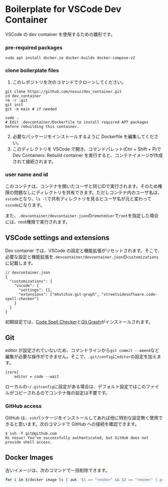 # Boilerplate for VSCode Dev Container

VSCode の dev container を使用するための雛形です。

### pre-required packages

```
sudo apt install docker.io docker-buildx docker-compose-v2
```

### clone boilerplate files

1. このレポジトリを次のコマンドでクローンしてください。

```
git clone https://github.com/nosuz/dev_container.git
cd dev_container
rm -r .git
git init
git -m main # if needed

code .
# Edit .devcontainer/Dockerfile to install required APT packages before rebuilding this container.
```

2. 必要なパッケージをインストールするように Dockerfile を編集してください。
3. このディレクトリを VSCode で開き、コマンドパレット(Ctrl + Shift + P)で Dev Containers: Rebuild container を実行すると、コンテナイメージが作成されて接続されます。

### user name and id

このコンテナは、コンテナを開いたユーザと同じIDで実行されます。そのため権限の問題なしにディレクトリを共有できます。ただしコンテナ内のユーザ名は、`vscode`となり、`ls -l`で共有ディレクトリを見るとユーザ名が元と変わって`vscode`になります。

また、`.devcontainer/devcontainer.json`の`remoteUser`で`root`を指定した場合には、root権限で実行されます。

## VSCode settings and extensions

Dev container では、VSCode の設定と機能拡張がリセットされます。そこで、必要な設定と機能拡張を`.devcontainer/devcontainer.json`の`customizations`に記載します。

```
// devcontainer.json
{
  "customizations": {
    "vscode": {
      "settings": {},
      "extensions": ["mhutchie.git-graph", "streetsidesoftware.code-spell-checker"]
    }
  }
}
```

初期設定では、[Code Spell Checker](https://marketplace.visualstudio.com/items?itemName=streetsidesoftware.code-spell-checker)と[Git Graph](https://marketplace.visualstudio.com/items?itemName=mhutchie.git-graph)がインストールされます。

## Git

editor が設定されていないため、コマンドラインから`git commit --amend`など編集が必要な操作ができません。そこで、`.git/config`に`editor`の設定を加えます。

```
[core]
	editor = code --wait
```

ローカルの`~/.gitconfig`に設定がある場合は、デフォルト設定ではこのファイルがコピーされるのでコンテナ毎の設定は不要です。

### GitHub access

GitHub は、`ssh`パッケージをインストールしてあれば他に特別な設定無く使用できると思います。次のコマンドで GitHub への接続を確認できます。

```
$ ssh -T git@github.com
Hi nosuz! You've successfully authenticated, but GitHub does not provide shell access.
```

## Docker Images

古いイメージは、次のコマンドで一括削除できます。

```bash
for i in $(docker image ls | awk '$1 == "<none>" && $2 == "<none>" { print $3 }'); do echo $i; docker image rm $i; done
```
